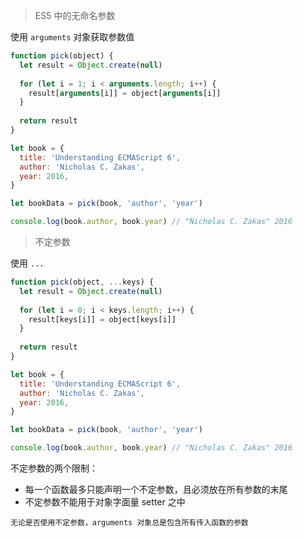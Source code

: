 
> ES5 中的无命名参数

使用 `arguments` 对象获取参数值

```js
function pick(object) {
  let result = Object.create(null)
  
  for (let i = 1; i < arguments.length; i++) {
    result[arguments[i]] = object[arguments[i]]
  }
  
  return result
}

let book = {
  title: 'Understanding ECMAScript 6',
  author: 'Nicholas C. Zakas',
  year: 2016,
}

let bookData = pick(book, 'author', 'year')

console.log(book.author, book.year) // "Nicholas C. Zakas" 2016
```

> 不定参数

使用 `...`

```js
function pick(object, ...keys) {
  let result = Object.create(null)
  
  for (let i = 0; i < keys.length; i++) {
    result[keys[i]] = object[keys[i]]
  }
  
  return result
}

let book = {
  title: 'Understanding ECMAScript 6',
  author: 'Nicholas C. Zakas',
  year: 2016,
}

let bookData = pick(book, 'author', 'year')

console.log(book.author, book.year) // "Nicholas C. Zakas" 2016
```

不定参数的两个限制：

* 每一个函数最多只能声明一个不定参数，且必须放在所有参数的末尾
* 不定参数不能用于对象字面量 setter 之中

`无论是否使用不定参数，arguments 对象总是包含所有传入函数的参数`
